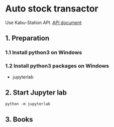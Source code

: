 # Auto stock transactor

Use Kabu-Station API. [API document](https://kabucom.github.io/kabusapi/ptal/index.html)


## 1. Preparation
### 1.1 Install python3 on Windows

### 1.2 Install python3 packages on Windows

- jupyterlab


## 2. Start Jupyter lab

```
python -m jupyterlab
```


## 3. Books

